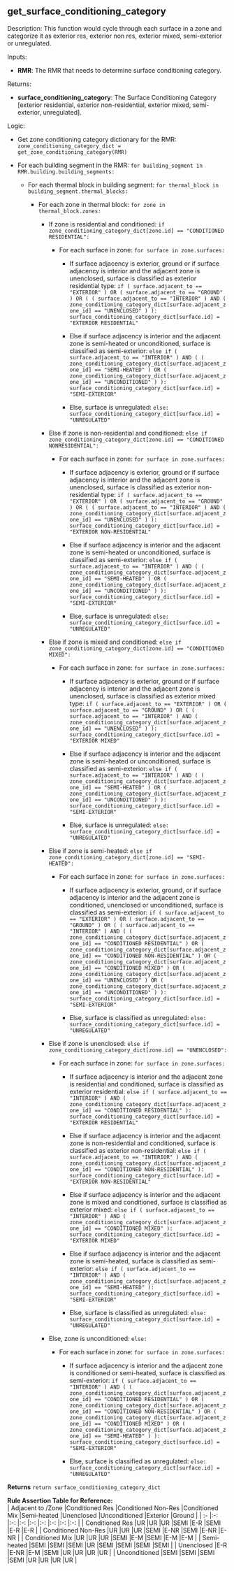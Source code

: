 
## get_surface_conditioning_category

Description: This function would cycle through each surface in  a zone and categorize it as exterior res, exterior non res, exterior mixed, semi-exterior or unregulated.  

Inputs:

  - **RMR**: The RMR that needs to determine surface conditioning category.  

Returns:

  - **surface_conditioning_category**: The Surface Conditioning Category [exterior residential, exterior non-residential, exterior mixed, semi-exterior, unregulated].  

Logic:  

- Get zone conditioning category dictionary for the RMR: `zone_conditioning_category_dict = get_zone_conditioning_category(RMR)`  

- For each building segment in the RMR: `for building_segment in RMR.building.building_segments:`  

  - For each thermal block in building segment: `for thermal_block in building_segment.thermal_blocks:`  

    - For each zone in thermal block: `for zone in thermal_block.zones:`  

      - If zone is residential and conditioned: `if zone_conditioning_category_dict[zone.id] == "CONDITIONED RESIDENTIAL":`  

        - For each surface in zone: `for surface in zone.surfaces:`  

          - If surface adjacency is exterior, ground or if surface adjacency is interior and the adjacent zone is unenclosed, surface is classified as exterior residential type: `if ( surface.adjacent_to == "EXTERIOR" ) OR ( surface.adjacent_to == "GROUND" ) OR ( ( surface.adjacent_to == "INTERIOR" ) AND ( zone_conditioning_category_dict[surface.adjacent_zone_id] == "UNENCLOSED" ) ): surface_conditioning_category_dict[surface.id] = "EXTERIOR RESIDENTIAL"`  

          - Else if surface adjacency is interior and the adjacent zone is semi-heated or unconditioned, surface is classified as semi-exterior: `else if ( surface.adjacent_to == "INTERIOR" ) AND ( ( zone_conditioning_category_dict[surface.adjacent_zone_id] == "SEMI-HEATED" ) OR ( zone_conditioning_category_dict[surface.adjacent_zone_id] == "UNCONDITIONED" ) ): surface_conditioning_category_dict[surface.id] = "SEMI-EXTERIOR"`  

          - Else, surface is unregulated: `else: surface_conditioning_category_dict[surface.id] = "UNREGULATED"`  

      - Else if zone is non-residential and conditioned: `else if zone_conditioning_category_dict[zone.id] == "CONDITIONED NONRESIDENTIAL":`  

        - For each surface in zone: `for surface in zone.surfaces:`  

          - If surface adjacency is exterior, ground or if surface adjacency is interior and the adjacent zone is unenclosed, surface is classified as exterior non-residential type: `if ( surface.adjacent_to == "EXTERIOR" ) OR ( surface.adjacent_to == "GROUND" ) OR ( ( surface.adjacent_to == "INTERIOR" ) AND ( zone_conditioning_category_dict[surface.adjacent_zone_id] == "UNENCLOSED" ) ): surface_conditioning_category_dict[surface.id] = "EXTERIOR NON-RESIDENTIAL"`  

          - Else if surface adjacency is interior and the adjacent zone is semi-heated or unconditioned, surface is classified as semi-exterior: `else if ( surface.adjacent_to == "INTERIOR" ) AND ( ( zone_conditioning_category_dict[surface.adjacent_zone_id] == "SEMI-HEATED" ) OR ( zone_conditioning_category_dict[surface.adjacent_zone_id] == "UNCONDITIONED" ) ): surface_conditioning_category_dict[surface.id] = "SEMI-EXTERIOR"`  

          - Else, surface is unregulated: `else: surface_conditioning_category_dict[surface.id] = "UNREGULATED"`  

      - Else if zone is mixed and conditioned: `else if zone_conditioning_category_dict[zone.id] == "CONDITIONED MIXED":`  

        - For each surface in zone: `for surface in zone.surfaces:`  

          - If surface adjacency is exterior, ground or if surface adjacency is interior and the adjacent zone is unenclosed, surface is classified as exterior mixed type: `if ( surface.adjacent_to == "EXTERIOR" ) OR ( surface.adjacent_to == "GROUND" ) OR ( ( surface.adjacent_to == "INTERIOR" ) AND ( zone_conditioning_category_dict[surface.adjacent_zone_id] == "UNENCLOSED" ) ): surface_conditioning_category_dict[surface.id] = "EXTERIOR MIXED"`  

          - Else if surface adjacency is interior and the adjacent zone is semi-heated or unconditioned, surface is classified as semi-exterior: `else if ( surface.adjacent_to == "INTERIOR" ) AND ( ( zone_conditioning_category_dict[surface.adjacent_zone_id] == "SEMI-HEATED" ) OR ( zone_conditioning_category_dict[surface.adjacent_zone_id] == "UNCONDITIONED" ) ): surface_conditioning_category_dict[surface.id] = "SEMI-EXTERIOR"`  

          - Else, surface is unregulated: `else: surface_conditioning_category_dict[surface.id] = "UNREGULATED"`  

      - Else if zone is semi-heated: `else if zone_conditioning_category_dict[zone.id] == "SEMI-HEATED":`  

        - For each surface in zone: `for surface in zone.surfaces:`  

          - If surface adjacency is exterior, ground, or if surface adjacency is interior and the adjacent zone is conditioned, unenclosed or unconditioned, surface is classified as semi-exterior: `if ( surface.adjacent_to == "EXTERIOR" ) OR ( surface.adjacent_to == "GROUND" ) OR ( ( surface.adjacent_to == "INTERIOR" ) AND ( ( zone_conditioning_category_dict[surface.adjacent_zone_id] == "CONDITIONED RESIDENTIAL" ) OR ( zone_conditioning_category_dict[surface.adjacent_zone_id] == "CONDITIONED NON-RESIDENTIAL" ) OR ( zone_conditioning_category_dict[surface.adjacent_zone_id] == "CONDITIONED MIXED" ) OR ( zone_conditioning_category_dict[surface.adjacent_zone_id] == "UNENCLOSED" ) OR ( zone_conditioning_category_dict[surface.adjacent_zone_id] == "UNCONDITIONED" ) ): surface_conditioning_category_dict[surface.id] = "SEMI-EXTERIOR"`  

          - Else, surface is classified as unregulated: `else: surface_conditioning_category_dict[surface.id] = "UNREGULATED"`  

      - Else if zone is unenclosed: `else if zone_conditioning_category_dict[zone.id] == "UNENCLOSED":`  

        - For each surface in zone: `for surface in zone.surfaces:`  

          - If surface adjacency is interior and the adjacent zone is residential and conditioned, surface is classified as exterior residential: `else if ( surface.adjacent_to == "INTERIOR" ) AND ( zone_conditioning_category_dict[surface.adjacent_zone_id] == "CONDITIONED RESIDENTIAL" ): surface_conditioning_category_dict[surface.id] = "EXTERIOR RESIDENTIAL"`  

          - Else if surface adjacency is interior and the adjacent zone is non-residential and conditioned, surface is classified as exterior non-residential: `else if ( surface.adjacent_to == "INTERIOR" ) AND ( zone_conditioning_category_dict[surface.adjacent_zone_id] == "CONDITIONED NON-RESIDENTIAL" ): surface_conditioning_category_dict[surface.id] = "EXTERIOR NON-RESIDENTIAL"`  

          - Else if surface adjacency is interior and the adjacent zone is mixed and conditioned, surface is classified as exterior mixed: `else if ( surface.adjacent_to == "INTERIOR" ) AND ( zone_conditioning_category_dict[surface.adjacent_zone_id] == "CONDITIONED MIXED" ): surface_conditioning_category_dict[surface.id] = "EXTERIOR MIXED"`  

          - Else if surface adjacency is interior and the adjacent zone is semi-heated, surface is classified as semi-exterior: `else if ( surface.adjacent_to == "INTERIOR" ) AND ( zone_conditioning_category_dict[surface.adjacent_zone_id] == "SEMI-HEATED" ): surface_conditioning_category_dict[surface.id] = "SEMI-EXTERIOR"`  

          - Else, surface is classified as unregulated: `else: surface_conditioning_category_dict[surface.id] = "UNREGULATED"`  

      - Else, zone is unconditioned: `else:`  

        - For each surface in zone:  `for surface in zone.surfaces:`  

          - If surface adjacency is interior and the adjacent zone is conditioned or semi-heated, surface is classified as semi-exterior: `if ( surface.adjacent_to == "INTERIOR" ) AND ( ( zone_conditioning_category_dict[surface.adjacent_zone_id] == "CONDITIONED RESIDENTIAL" ) OR ( zone_conditioning_category_dict[surface.adjacent_zone_id] == "CONDITIONED NON-RESIDENTIAL" ) OR ( zone_conditioning_category_dict[surface.adjacent_zone_id] == "CONDITIONED MIXED" ) OR ( zone_conditioning_category_dict[surface.adjacent_zone_id] == "SEMI-HEATED" ) ): surface_conditioning_category_dict[surface.id] = "SEMI-EXTERIOR"`  

          - Else, surface is classified as unregulated: `else: surface_conditioning_category_dict[surface.id] = "UNREGULATED"`  

**Returns** `return surface_conditioning_category_dict`  

**Rule Assertion Table for Reference:**  
| Adjacent to  /Zone    |Conditioned Res |Conditioned Non-Res |Conditioned Mix  |Semi-heated |Unenclosed |Unconditioned |Exterior |Ground   |
| :-                    |:-:             |:-:                 |:-:              |:-:         |:-:        |:-: |:-:      |:-:      |
| Conditioned Res       |UR              |UR                  |UR               |SEMI        |E-R        |SEMI          |E-R      |E-R      |
| Conditioned Non-Res   |UR              |UR                  |UR               |SEMI        |E-NR       |SEMI          |E-NR     |E-NR     |
| Conditioned Mix       |UR              |UR                  |UR               |SEMI        |E-M        |SEMI          |E-M      |E-M      |
| Semi-heated           |SEMI            |SEMI                |SEMI             |UR          |SEMI       |SEMI          |SEMI     |SEMI     |
| Unenclosed            |E-R             |E-NR                |E-M              |SEMI        |UR         |UR            |UR       |UR       |
| Unconditioned         |SEMI            |SEMI                |SEMI             |SEMI        |UR         |UR            |UR       |UR       |
